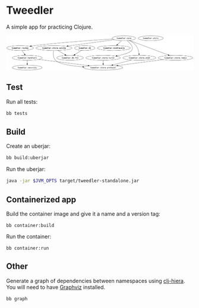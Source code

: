# Tweedler

A simple app for practicing Clojure.

![Dependency hierarchy graph](resources/img/namespaces.png "Dependency hierarchy graph generated with clj-hiera")

## Test

Run all tests:

```sh
bb tests
```

## Build

Create an uberjar:

```sh
bb build:uberjar
```

Run the uberjar:

```sh
java -jar $JVM_OPTS target/tweedler-standalone.jar
```

## Containerized app

Build the container image and give it a name and a version tag:

```shell
bb container:build
```

Run the container:

```shell
bb container:run
```

## Other

Generate a graph of dependencies between namespaces using [clj-hiera](https://github.com/greglook/clj-hiera). You will need to have [Graphviz](https://graphviz.org/) installed.

```sh
bb graph
```
